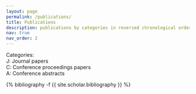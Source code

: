 ```yaml
---
layout: page
permalink: /publications/
title: Publications
description: publications by categories in reversed chronological order. 
nav: true
nav_order: 2
---
```

<style>
  .publications .badge-spotlight {
    color: #e74c3c;        /* reddish orange like your screenshot */
    font-weight: 700;
  }
  /* Auto-wrap in parentheses, like "(Spotlight Presentation)" */
  .publications .badge-spotlight::before { content: "("; }
  .publications .badge-spotlight::after  { content: ")"; }
</style>
<!-- _pages/publications.md -->
Categories: <br>
J: Journal papers <br>
C: Conference proceedings papers <br>
A: Conference abstracts <br>

<div class="publications">

  {% bibliography -f {{ site.scholar.bibliography }} %}

</div> 
